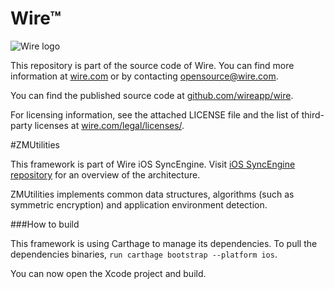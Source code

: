 # Wire™

![Wire logo](https://github.com/wireapp/wire/blob/master/assets/logo.png?raw=true)

This repository is part of the source code of Wire. You can find more information at [wire.com](https://wire.com) or by contacting opensource@wire.com.

You can find the published source code at [github.com/wireapp/wire](https://github.com/wireapp/wire).

For licensing information, see the attached LICENSE file and the list of third-party licenses at [wire.com/legal/licenses/](https://wire.com/legal/licenses/).

#ZMUtilities

This framework is part of Wire iOS SyncEngine. Visit [iOS SyncEngine repository](https://github.com/wireapp/zmessaging-cocoa) for an overview of the architecture.

ZMUtilities implements common data structures, algorithms (such as symmetric encryption) and application environment detection.

###How to build

This framework is using Carthage to manage its dependencies. To pull the dependencies binaries, `run carthage bootstrap --platform ios`.

You can now open the Xcode project and build.
